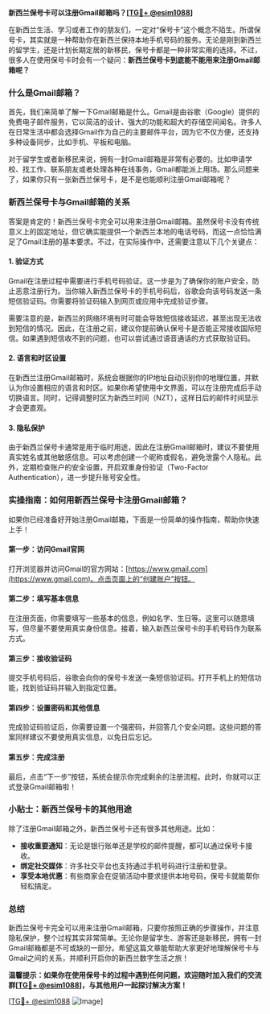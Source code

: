 **新西兰保号卡可以注册Gmail邮箱吗？[[TG💪+ @esim1088](https://t.me/s/esim1088)]**

在新西兰生活、学习或者工作的朋友们，一定对“保号卡”这个概念不陌生。所谓保号卡，其实就是一种帮助你在新西兰保持本地手机号码的服务。无论是刚到新西兰的留学生，还是计划长期定居的新移民，保号卡都是一种非常实用的选择。不过，很多人在使用保号卡时会有一个疑问：**新西兰保号卡到底能不能用来注册Gmail邮箱呢？**

### 什么是Gmail邮箱？

首先，我们来简单了解一下Gmail邮箱是什么。Gmail是由谷歌（Google）提供的免费电子邮件服务，它以简洁的设计、强大的功能和超大的存储空间闻名。许多人在日常生活中都会选择Gmail作为自己的主要邮件平台，因为它不仅方便，还支持多种设备同步，比如手机、平板和电脑。

对于留学生或者新移民来说，拥有一封Gmail邮箱是非常有必要的。比如申请学校、找工作、联系朋友或者处理各种在线事务，Gmail都能派上用场。那么问题来了，如果你只有一张新西兰保号卡，是不是也能顺利注册Gmail邮箱呢？

### 新西兰保号卡与Gmail邮箱的关系

答案是肯定的！新西兰保号卡完全可以用来注册Gmail邮箱。虽然保号卡没有传统意义上的固定地址，但它确实能提供一个新西兰本地的电话号码，而这一点恰恰满足了Gmail注册的基本要求。不过，在实际操作中，还需要注意以下几个关键点：

#### 1. **验证方式**
   Gmail在注册过程中需要进行手机号码验证。这一步是为了确保你的账户安全，防止恶意注册行为。当你输入新西兰保号卡的手机号码后，谷歌会向该号码发送一条短信验证码。你需要将验证码输入到网页或应用中完成验证步骤。

   需要注意的是，新西兰的网络环境有时可能会导致短信接收延迟，甚至出现无法收到短信的情况。因此，在注册之前，建议你提前确认保号卡是否能正常接收国际短信。如果遇到短信收不到的问题，也可以尝试通过语音通话的方式获取验证码。

#### 2. **语言和时区设置**
   在新西兰注册Gmail邮箱时，系统会根据你的IP地址自动识别你的地理位置，并默认为你设置相应的语言和时区。如果你希望使用中文界面，可以在注册完成后手动切换语言。同时，记得调整时区为新西兰时间（NZT），这样日后的邮件时间显示才会更直观。

#### 3. **隐私保护**
   由于新西兰保号卡通常是用于临时用途，因此在注册Gmail邮箱时，建议不要使用真实姓名或其他敏感信息。可以考虑创建一个昵称或假名，避免泄露个人隐私。此外，定期检查账户的安全设置，开启双重身份验证（Two-Factor Authentication），进一步提升账号安全性。

### 实操指南：如何用新西兰保号卡注册Gmail邮箱？

如果你已经准备好开始注册Gmail邮箱，下面是一份简单的操作指南，帮助你快速上手！

#### 第一步：访问Gmail官网
打开浏览器并访问Gmail的官方网站：[https://www.gmail.com](https://www.gmail.com)。点击页面上的“创建账户”按钮。

#### 第二步：填写基本信息
在注册页面，你需要填写一些基本的信息，例如名字、生日等。这里可以随意填写，但尽量不要使用真实身份信息。接着，输入新西兰保号卡的手机号码作为联系方式。

#### 第三步：接收验证码
提交手机号码后，谷歌会向你的保号卡发送一条短信验证码。打开手机上的短信功能，找到验证码并输入到指定位置。

#### 第四步：设置密码和其他信息
完成验证码验证后，你需要设置一个强密码，并回答几个安全问题。这些问题的答案同样建议不要使用真实信息，以免日后忘记。

#### 第五步：完成注册
最后，点击“下一步”按钮，系统会提示你完成剩余的注册流程。此时，你就可以正式登录Gmail邮箱啦！

### 小贴士：新西兰保号卡的其他用途

除了注册Gmail邮箱之外，新西兰保号卡还有很多其他用途。比如：
- **接收重要通知**：无论是银行账单还是学校的邮件提醒，都可以通过保号卡接收。
- **绑定社交媒体**：许多社交平台也支持通过手机号码进行注册和登录。
- **享受本地优惠**：有些商家会在促销活动中要求提供本地号码，保号卡就能帮你轻松搞定。

### 总结

新西兰保号卡完全可以用来注册Gmail邮箱，只要你按照正确的步骤操作，并注意隐私保护，整个过程其实非常简单。无论你是留学生、游客还是新移民，拥有一封Gmail邮箱都是不可或缺的一部分。希望这篇文章能帮助大家更好地理解保号卡与Gmail之间的关系，并顺利开启你的新西兰数字生活之旅！

**温馨提示：如果你在使用保号卡的过程中遇到任何问题，欢迎随时加入我们的交流群[[TG💪+ @esim1088](https://t.me/s/esim1088)]，与其他用户一起探讨解决方案！**

[[TG💪+ @esim1088](https://t.me/s/esim1088) ![Image](https://i.postimg.cc/4NQfJmqS/Snipaste-2025-05-13-00-14-12.png)]